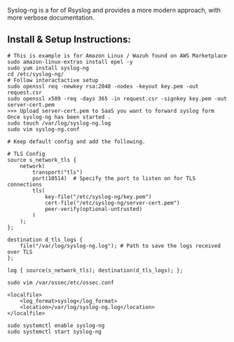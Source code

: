 Syslog-ng is a for of Rsyslog and provides a more modern approach, with more verbose documentation.

Install & Setup Instructions:
-----------------------------

    # This is example is for Amazon Linux / Wazuh found on AWS Marketplace
    sudo amazon-linux-extras install epel -y
    sudo yum install syslog-ng
    cd /etc/syslog-ng/
    # Follow interactactive setup
    sudo openssl req -newkey rsa:2048 -nodes -keyout key.pem -out request.csr
    sudo openssl x509 -req -days 365 -in request.csr -signkey key.pem -out server-cert.pem
    >>> Upload server-cert.pem to SaaS you want to forward syslog form Once syslog-ng has been started . 
    sudo touch /var/log/syslog-ng.log
    sudo vim syslog-ng.conf

    # Keep default config and add the following. 

    # TLS Config
    source s_network_tls {
        network(
            transport("tls")
            port(10514)  # Specify the port to listen on for TLS connections
            tls(
                key-file("/etc/syslog-ng/key.pem")
                cert-file("/etc/syslog-ng/server-cert.pem")
                peer-verify(optional-untrusted) 
            )
        );
    };

    destination d_tls_logs {
        file("/var/log/syslog-ng.log"); # Path to save the logs received over TLS
    };

    log { source(s_network_tls); destination(d_tls_logs); };

    sudo vim /var/ossec/etc/ossec.conf

    <localfile>
        <log_format>syslog</log_format>
        <location>/var/log/syslog-ng.log</location>
    </localfile>

    sudo systemctl enable syslog-ng
    sudo systemctl start syslog-ng